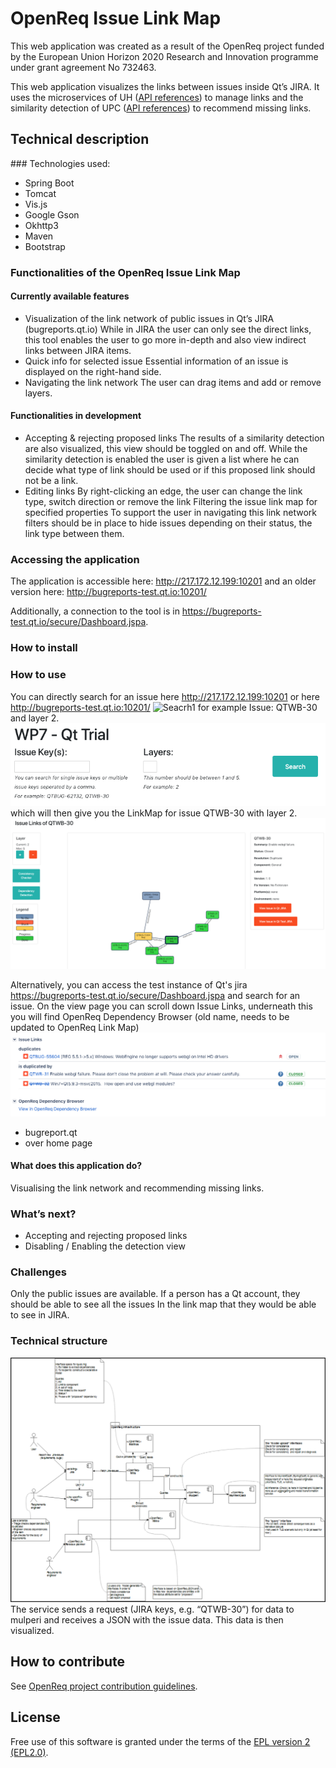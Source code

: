 # OpenReq Issue Link Map

This web application was created as a result of the OpenReq project funded by the European Union Horizon 2020 Research and Innovation programme under grant agreement No 732463.

This web application visualizes the links between issues inside Qt’s JIRA. It uses the microservices of UH ([API references](https://api.openreq.eu/#/services/milla)) to manage links and the similarity detection of UPC ([API references](https://api.openreq.eu/#/services/similarity-detection)) to recommend missing links.

## Technical description
### Technologies used:
- Spring Boot
- Tomcat
- Vis.js
- Google Gson
- Okhttp3 
- Maven
- Bootstrap

### Functionalities of the OpenReq Issue Link Map
#### Currently available features
- Visualization of the link network of public issues in Qt’s JIRA (bugreports.qt.io)
While in JIRA the user can only see the direct links, this tool enables the user to go more in-depth and also view indirect links between JIRA items.
- Quick info for selected issue
Essential information of an issue is displayed on the right-hand side.
- Navigating the link network
The user can drag items and add or remove layers.

#### Functionalities in development
- Accepting & rejecting proposed links
The results of a similarity detection are also visualized, this view should be toggled on and off. While the similarity detection is enabled the user is given a list where he can decide what type of link should be used or if this proposed link should not be a link.
- Editing links
By right-clicking an edge, the user can change the link type, switch direction or remove the link
Filtering the issue link map for specified properties
To support the user in navigating this link network filters should be in place to hide issues depending on their status, the link type between them.

### Accessing the application
The application is accessible here: http://217.172.12.199:10201 
and an older version here: http://bugreports-test.qt.io:10201/

Additionally, a connection to the tool is in https://bugreports-test.qt.io/secure/Dashboard.jspa.

### How to install


### How to use
You can directly search for an issue here http://217.172.12.199:10201 or here http://bugreports-test.qt.io:10201/
![Seacrh1](https://github.com/OpenReqEU/qthulhu/blob/master/pictures/Search.png)
for example Issue: QTWB-30 and layer 2.
![Search2](https://github.com/OpenReqEU/qthulhu/blob/master/pictures/Search1.png)
which will then give you the LinkMap for issue QTWB-30 with layer 2.
![LinkMapEx](https://github.com/OpenReqEU/qthulhu/blob/master/pictures/ExampleLinkMap.png)

Alternatively, you can access the test instance of Qt's jira https://bugreports-test.qt.io/secure/Dashboard.jspa and search for an issue. On the view page you can scroll down Issue Links, underneath this you will find OpenReq Dependency Browser (old name, needs to be updated to OpenReq Link Map)
![Search3](https://github.com/OpenReqEU/qthulhu/blob/master/pictures/Search3.png)

- bugreport.qt
- over home page

#### What does this application do?
Visualising the link network and recommending missing links.

### What’s next?
- Accepting and rejecting proposed links
- Disabling / Enabling the detection view 

### Challenges
Only the public issues are available. If a person has a Qt account, they should be able to see all the issues In the link map that they would be able to see in JIRA.

### Technical structure
![techstructure](https://github.com/OpenReqEU/qthulhu/blob/master/pictures/TechnicalStructure.png)
The service sends a request (JIRA keys, e.g. “QTWB-30”) for data to mulperi and receives a JSON with the issue data. This data is then visualized.

## How to contribute
See [OpenReq project contribution guidelines](https://github.com/OpenReqEU/OpenReq/blob/master/CONTRIBUTING.md). 

## License
Free use of this software is granted under the terms of the [EPL version 2 (EPL2.0)](https://github.com/OpenReqEU/qthulhu/blob/master/LICENSE).
